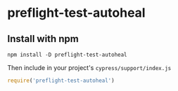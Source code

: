 # preflight-test-autoheal

## Install with npm

```shell
npm install -D preflight-test-autoheal
```
Then include in your project's `cypress/support/index.js`

```js
require('preflight-test-autoheal')
```
